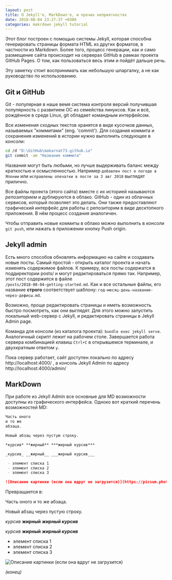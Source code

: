```yaml
---
layout: post
title: О Jekyll'е, MarkDown'е, и прочих неприятностях
date: 2018-08-04 23:27:37 +0300
categories: makrdown jekyll tutorial
---
```


Этот блог построен с помощью системы Jekyll, которая способна генерировать страницы  формата HTML из
других форматов, в частности из Markdown. Более того, процесс  генерации, как и само размещение
сайта происходит на серверах GitHub в рамках проекта GitHub Pages. 
О том, как пользоваться весь этим и пойдёт дальше речь.

Эту заметку стоит воспринимать как небольшую шпаргалку, а не как руководство по использованию.

## Git и GitHub

Git - популярная в наше вемя система контроля версий получившая популярность с развитием ОС из
семейства линуксов. Как и всё, рождённое в среде Linux, git обладает командным интерфейсом.

Все изменения сходных текстов хранятся в виде кусочков данных, называемых "коммитами" (eng.
'commit'). Для создания коммита и сохранения изменений в истории нужно выполнить следующее в
консоли:

```bash
cd /d "D:\GitHub\makarnat73.github.io"
git commit -am "Название коммита"
```

Названия могут быть любыми, но лучше выдерживать баланс между краткостью и  осмысленностью. Например
`добавлен пост о погоде в Японии` или  `исправлены опечатки в посте за 3 авг 2018` выглядят
прилично.

Все файлы проекта (этого сайта) вместе с их историей называются *репозиторием* и дублируются в
облако. GitHub - один из облачных сервисов, который позволяет это делать. Они также предоставляют
графический интерфейс для работы с репозиторим в виде десктопного приложения. В нём процесс создания
аналогичен.

Чтобы отправить новые коммиты в облако можно выполнить в консоли `git push`,  или нажать в
приложении кнопку Push origin.

## Jekyll admin

Есть много способов обновлять информацию на сайте и создавать новые посты. Самый простой - открыть
каталог проекта и начать изменять содержимое файлов. К примеру, все посты содержатся в поддиректории
posts/ и могут редактироваться прямо так. Например, этот пост содержится в файле  
`/posts/2018-08-04-getting-started.md`. 
Как и все остальные файлы, его название  **строго** соответствует шаблону:
`год-месяц-день-название-через-дефисы.md`.

Возможно, проще редактировать страницы и иметь возможность быстро посмотреть, как они выглядят.  Для
этого можно запустить локальный web-сервер с Jekyll, и редактировать страницы в Jekyll Admin page.

Команда для консоли (из каталога проекта): `bundle exec jekyll serve`. Аналогичный скрипт лежит на
рабочем столе. Завершается работа сервера комбинацией клавиш `Ctrl+C` в открывшемся терминале, и
двухкратным ответом  `y`.

Пока сервер работает, сайт доступен локально по адресу http://localhost:4000/ , а консоль Jekyll
Admin  по адресу http://localhost:4000/admin/

## MarkDown

При работе из Jekyll Admin все основные для MD возможности доступны из графического интерфейса.
Одноко вот краткий перечень возможностей MD:

```markdown
Часть оного
и то же 
абзаца.

Новый абзац через пустую строку.

*курсив* **жирный** ***жирный курсив***

_курсив_ __жирный__ ___жирный курсив___

 - элемент списка 1
 - элемент списка 2
 - элемент списка 3

![Описание картинки (если она вдруг не загрузится)](https://picsum.photos/200/300)

```

Превращается в:

Часть оного
и то же 
абзаца.

Новый абзац через пустую строку.

*курсив* **жирный** ***жирный курсив***

_курсив_ __жирный__ ___жирный курсив___

 - элемент списка 1
 - элемент списка 2
 - элемент списка 3

![Описание картинки (если она вдруг не загрузится)](https://picsum.photos/200/300)

 _(конец)_